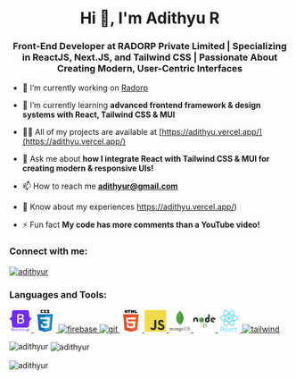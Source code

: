 <h1 align="center">Hi 👋, I'm Adithyu R</h1>
<h3 align="center">Front-End Developer at RADORP Private Limited | Specializing in ReactJS, Next.JS, and Tailwind CSS | Passionate About Creating Modern, User-Centric Interfaces</h3>



- 🔭 I’m currently working on [Radorp](https://radorp.com/)

- 🌱 I’m currently learning **advanced frontend framework & design systems with React, Tailwind CSS & MUI**

- 👨‍💻 All of my projects are available at [https://adithyu.vercel.app/](https://adithyu.vercel.app/)

- 💬 Ask me about **how I integrate React with Tailwind CSS & MUI for creating modern & responsive UIs!**

- 📫 How to reach me **adithyur@gmail.com**

- 📄 Know about my experiences https://adithyu.vercel.app/)

- ⚡ Fun fact **My code has more comments than a YouTube video!**

<h3 align="left">Connect with me:</h3>
<p align="left">
<a href="https://linkedin.com/in/adithyur" target="blank"><img align="center" src="https://raw.githubusercontent.com/rahuldkjain/github-profile-readme-generator/master/src/images/icons/Social/linked-in-alt.svg" alt="adithyur" height="30" width="40" /></a>
</p>

<h3 align="left">Languages and Tools:</h3>
<p align="left"> <a href="https://getbootstrap.com" target="_blank" rel="noreferrer"> <img src="https://raw.githubusercontent.com/devicons/devicon/master/icons/bootstrap/bootstrap-plain-wordmark.svg" alt="bootstrap" width="40" height="40"/> </a> <a href="https://www.w3schools.com/css/" target="_blank" rel="noreferrer"> <img src="https://raw.githubusercontent.com/devicons/devicon/master/icons/css3/css3-original-wordmark.svg" alt="css3" width="40" height="40"/> </a> <a href="https://firebase.google.com/" target="_blank" rel="noreferrer"> <img src="https://www.vectorlogo.zone/logos/firebase/firebase-icon.svg" alt="firebase" width="40" height="40"/> </a> <a href="https://git-scm.com/" target="_blank" rel="noreferrer"> <img src="https://www.vectorlogo.zone/logos/git-scm/git-scm-icon.svg" alt="git" width="40" height="40"/> </a> <a href="https://www.w3.org/html/" target="_blank" rel="noreferrer"> <img src="https://raw.githubusercontent.com/devicons/devicon/master/icons/html5/html5-original-wordmark.svg" alt="html5" width="40" height="40"/> </a> <a href="https://developer.mozilla.org/en-US/docs/Web/JavaScript" target="_blank" rel="noreferrer"> <img src="https://raw.githubusercontent.com/devicons/devicon/master/icons/javascript/javascript-original.svg" alt="javascript" width="40" height="40"/> </a> <a href="https://www.mongodb.com/" target="_blank" rel="noreferrer"> <img src="https://raw.githubusercontent.com/devicons/devicon/master/icons/mongodb/mongodb-original-wordmark.svg" alt="mongodb" width="40" height="40"/> </a> <a href="https://nodejs.org" target="_blank" rel="noreferrer"> <img src="https://raw.githubusercontent.com/devicons/devicon/master/icons/nodejs/nodejs-original-wordmark.svg" alt="nodejs" width="40" height="40"/> </a> <a href="https://reactjs.org/" target="_blank" rel="noreferrer"> <img src="https://raw.githubusercontent.com/devicons/devicon/master/icons/react/react-original-wordmark.svg" alt="react" width="40" height="40"/> </a> <a href="https://tailwindcss.com/" target="_blank" rel="noreferrer"> <img src="https://www.vectorlogo.zone/logos/tailwindcss/tailwindcss-icon.svg" alt="tailwind" width="40" height="40"/> </a> </p>

<p><img align="left" src="https://github-readme-stats.vercel.app/api/top-langs?username=adithyur&show_icons=true&locale=en&layout=compact" alt="adithyur" /></p>

<p>&nbsp;<img align="center" src="https://github-readme-stats.vercel.app/api?username=adithyur&show_icons=true&locale=en" alt="adithyur" /></p>

<p><img align="center" src="https://github-readme-streak-stats.herokuapp.com/?user=adithyur&" alt="adithyur" /></p>
